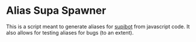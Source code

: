 # Alias Supa Spawner

This is a script meant to generate aliases for [supibot](https://github.com/supinic/supibot/) 
from javascript code. It also allows for testing aliases for bugs (to an extent). 
